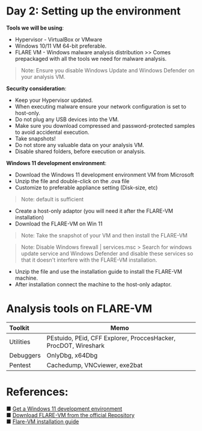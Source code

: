 # Day 2: Setting up the environment
**Tools we will be using**:
- Hypervisor - VirtualBox or VMware
- Windows 10/11 VM 64-bit preferable.
- FLARE VM - Windows malware analysis distribution >>  Comes prepackaged with all the tools we need for malware analysis.


> Note: Ensure you disable Windows Update and Windows Defender on your analysis VM.


**Security consideration**:

- Keep your Hypervisor updated.
- When executing malware ensure your network configuration is set to host-only.
- Do not plug any USB devices into the VM.
- Make sure you download compressed and password-protected samples to avoid accidental execution. 
- Take snapshots!
- Do not store any valuable data on your analysis VM.
- Disable shared folders, before execution or analysis.



**Windows 11 development environment**:

- Download the Windows 11 development environment VM from Microsoft
- Unzip the file and double-click on the .ova file
- Customize to preferable appliance setting (Disk-size, etc)
> Note: default is sufficient
- Create a host-only adaptor (you will need it after the FLARE-VM installation)
- Download the FLARE-VM on Win 11
> Note: Take the snapshot of your VM and then install the FLARE-VM 

> Note: Disable Windows firewall | services.msc > Search for windows update service and Windows Defender and disable these services so that it doesn't interfere with the FLARE-VM installation.

- Unzip the file and use the installation guide to install the FLARE-VM machine.
- After installation connect the machine to the host-only adaptor.

# Analysis tools on FLARE-VM

| Toolkit | Memo |
| :------------- | ------------- |
| Utilities      | PEstuido, PEid, CFF Explorer, ProccesHacker, ProcDOT, Wireshark
| Debuggers      | OnlyDbg, x64Dbg
| Pentest        | Cachedump, VNCviewer, exe2bat


# References: 

■ [Get a Windows 11 development environment](https://developer.microsoft.com/en-us/windows/downloads/virtual-machines/)
<br>
■ [Download FLARE-VM from the official Repository](https://github.com/mandiant/flare-vm)
<br>
■ [Flare-VM installation guide](https://cloud.google.com/blog/topics/threat-intelligence/flare-vm-update/)
